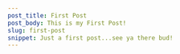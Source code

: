 ```yaml
---
post_title: First Post
post_body: This is my First Post!
slug: first-post
snippet: Just a first post...see ya there bud!
---
```

